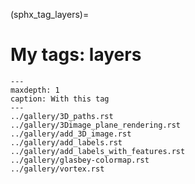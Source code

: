 (sphx_tag_layers)=
# My tags: layers

```{toctree}
---
maxdepth: 1
caption: With this tag
---
../gallery/3D_paths.rst
../gallery/3Dimage_plane_rendering.rst
../gallery/add_3D_image.rst
../gallery/add_labels.rst
../gallery/add_labels_with_features.rst
../gallery/glasbey-colormap.rst
../gallery/vortex.rst
```
